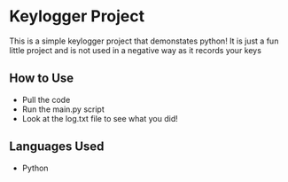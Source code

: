 # Keylogger Project
This is a simple keylogger project that demonstates python! It is just a fun little project and is not used in a negative way as it records your keys

## How to Use
- Pull the code
- Run the main.py script
- Look at the log.txt file to see what you did!

## Languages Used
- Python
